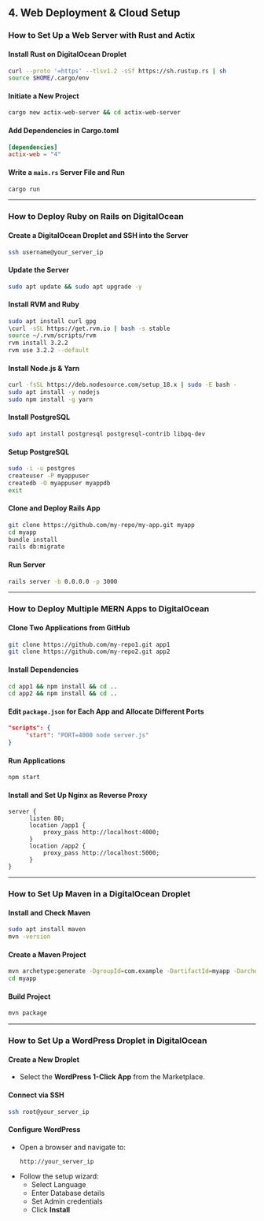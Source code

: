 ## 4. Web Deployment & Cloud Setup

### How to Set Up a Web Server with Rust and Actix

#### Install Rust on DigitalOcean Droplet
```sh
curl --proto '=https' --tlsv1.2 -sSf https://sh.rustup.rs | sh
source $HOME/.cargo/env
```

#### Initiate a New Project
```sh
cargo new actix-web-server && cd actix-web-server
```

#### Add Dependencies in Cargo.toml
```toml
[dependencies]
actix-web = "4"
```

#### Write a `main.rs` Server File and Run
```sh
cargo run
```

---

### How to Deploy Ruby on Rails on DigitalOcean

#### Create a DigitalOcean Droplet and SSH into the Server
```sh
ssh username@your_server_ip
```

#### Update the Server
```sh
sudo apt update && sudo apt upgrade -y
```

#### Install RVM and Ruby
```sh
sudo apt install curl gpg
\curl -sSL https://get.rvm.io | bash -s stable
source ~/.rvm/scripts/rvm
rvm install 3.2.2 
rvm use 3.2.2 --default
```

#### Install Node.js & Yarn
```sh
curl -fsSL https://deb.nodesource.com/setup_18.x | sudo -E bash -
sudo apt install -y nodejs
sudo npm install -g yarn
```

#### Install PostgreSQL
```sh
sudo apt install postgresql postgresql-contrib libpq-dev
```

#### Setup PostgreSQL
```sh
sudo -i -u postgres 
createuser -P myappuser  
createdb -O myappuser myappdb 
exit
```

#### Clone and Deploy Rails App
```sh
git clone https://github.com/my-repo/my-app.git myapp 
cd myapp 
bundle install 
rails db:migrate
```

#### Run Server
```sh
rails server -b 0.0.0.0 -p 3000
```

---

### How to Deploy Multiple MERN Apps to DigitalOcean

#### Clone Two Applications from GitHub
```sh
git clone https://github.com/my-repo1.git app1 
git clone https://github.com/my-repo2.git app2
```

#### Install Dependencies
```sh
cd app1 && npm install && cd .. 
cd app2 && npm install && cd ..
```

#### Edit `package.json` for Each App and Allocate Different Ports
```json
"scripts": { 
     "start": "PORT=4000 node server.js" 
}
```

#### Run Applications
```sh
npm start
```

#### Install and Set Up Nginx as Reverse Proxy
```nginx
server { 
      listen 80; 
      location /app1 { 
          proxy_pass http://localhost:4000; 
      } 
      location /app2 { 
          proxy_pass http://localhost:5000; 
      } 
}
```

---

### How to Set Up Maven in a DigitalOcean Droplet

#### Install and Check Maven
```sh
sudo apt install maven
mvn -version
```

#### Create a Maven Project
```sh
mvn archetype:generate -DgroupId=com.example -DartifactId=myapp -DarchetypeArtifactId=maven-archetype-quickstart -DinteractiveMode=false
cd myapp
```

#### Build Project
```sh
mvn package
```

---

### How to Set Up a WordPress Droplet in DigitalOcean

#### Create a New Droplet
- Select the **WordPress 1-Click App** from the Marketplace.

#### Connect via SSH
```sh
ssh root@your_server_ip
```

#### Configure WordPress
- Open a browser and navigate to:
  ```
  http://your_server_ip
  ```
- Follow the setup wizard:
  - Select Language
  - Enter Database details
  - Set Admin credentials
  - Click **Install**
